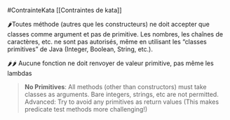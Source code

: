 #ContrainteKata [[Contraintes de kata]]

🌶️Toutes méthode (autres que les constructeurs) ne doit accepter que classes comme argument et pas de primitive. Les nombres, les chaînes de caractères, etc. ne sont pas autorisés, même en utilisant les “classes primitives” de Java (Integer, Boolean, String, etc.).

🌶️🌶️ Aucune fonction ne doit renvoyer de valeur primitive, pas même les lambdas

> **No Primitives**: All methods (other than constructors) must take classes as arguments. Bare integers, strings, etc are not permitted. Advanced: Try to avoid any primitives as return values (This makes predicate test methods more challenging!)